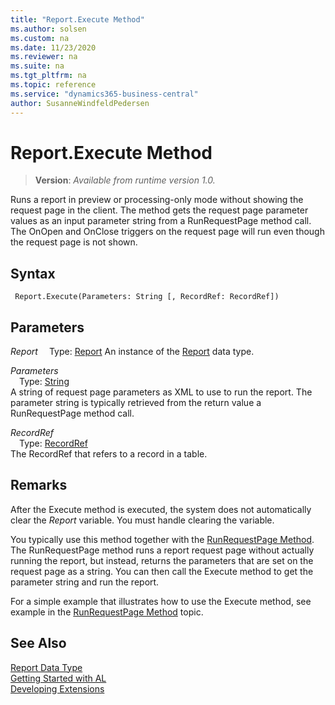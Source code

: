 ```yaml
---
title: "Report.Execute Method"
ms.author: solsen
ms.custom: na
ms.date: 11/23/2020
ms.reviewer: na
ms.suite: na
ms.tgt_pltfrm: na
ms.topic: reference
ms.service: "dynamics365-business-central"
author: SusanneWindfeldPedersen
---
```

[//]: # (START>DO_NOT_EDIT)
[//]: # (IMPORTANT:Do not edit any of the content between here and the END>DO_NOT_EDIT.)
[//]: # (Any modifications should be made in the .xml files in the ModernDev repo.)
# Report.Execute Method
> **Version**: _Available from runtime version 1.0._

Runs a report in preview or processing-only mode without showing the request page in the client. The method gets the request page parameter values as an input parameter string from a RunRequestPage method call. The OnOpen and OnClose triggers on the request page will run even though the request page is not shown.


## Syntax
```
 Report.Execute(Parameters: String [, RecordRef: RecordRef])
```
## Parameters
*Report*
&emsp;Type: [Report](report-data-type.md)
An instance of the [Report](report-data-type.md) data type.

*Parameters*  
&emsp;Type: [String](../string/string-data-type.md)  
A string of request page parameters as XML to use to run the report. The parameter string is typically retrieved from the return value a RunRequestPage method call.
          
*RecordRef*  
&emsp;Type: [RecordRef](../recordref/recordref-data-type.md)  
The RecordRef that refers to a record in a table.
          



[//]: # (IMPORTANT: END>DO_NOT_EDIT)

## Remarks  

After the Execute method is executed, the system does not automatically clear the *Report* variable. You must handle clearing the variable.

You typically use this method together with the [RunRequestPage Method](../../methods-auto/report/report-runrequestpage-method.md). The RunRequestPage method runs a report request page without actually running the report, but instead, returns the parameters that are set on the request page as a string. You can then call the Execute method to get the parameter string and run the report.  

 For a simple example that illustrates how to use the Execute method, see example in the [RunRequestPage Method](../../methods-auto/report/report-runrequestpage-method.md) topic.  

## See Also
[Report Data Type](report-data-type.md)  
[Getting Started with AL](../../devenv-get-started.md)  
[Developing Extensions](../../devenv-dev-overview.md)